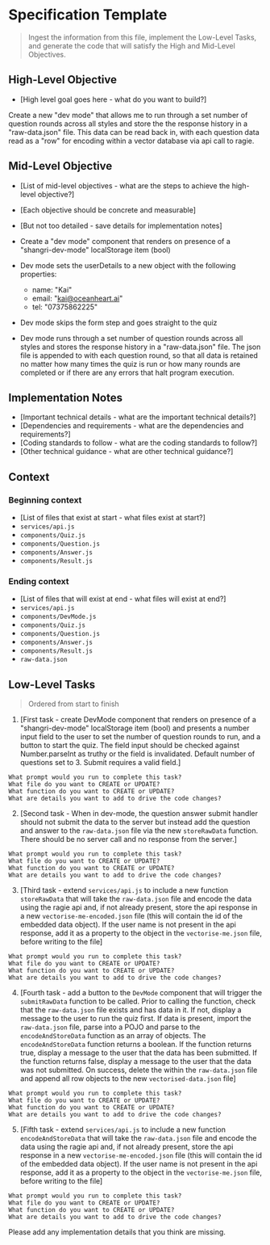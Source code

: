# Specification Template
> Ingest the information from this file, implement the Low-Level Tasks, and generate the code that will satisfy the High and Mid-Level Objectives.

## High-Level Objective

- [High level goal goes here - what do you want to build?]

Create a new "dev mode" that allows me to run through a set number of question rounds across all styles and store the the response history in a "raw-data.json" file. This data can be read back in, with each question data read as a "row" for encoding within a vector database via api call to ragie.

## Mid-Level Objective

- [List of mid-level objectives - what are the steps to achieve the high-level objective?]
- [Each objective should be concrete and measurable]
- [But not too detailed - save details for implementation notes]

- Create a "dev mode" component that renders on presence of a "shangri-dev-mode" localStorage item (bool)
- Dev mode sets the userDetails to a new object with the following properties:
  - name: "Kai"
  - email: "kai@oceanheart.ai"
  - tel: "07375862225"
- Dev mode skips the form step and goes straight to the quiz
- Dev mode runs through a set number of question rounds across all styles and stores the response history in a "raw-data.json" file. The json file is appended to with each question round, so that all data is retained no matter how many times the quiz is run or how many rounds are completed or if there are any errors that halt program execution.


## Implementation Notes
- [Important technical details - what are the important technical details?]
- [Dependencies and requirements - what are the dependencies and requirements?]
- [Coding standards to follow - what are the coding standards to follow?]
- [Other technical guidance - what are other technical guidance?]

## Context

### Beginning context
- [List of files that exist at start - what files exist at start?]
- `services/api.js`
- `components/Quiz.js`
- `components/Question.js`
- `components/Answer.js`
- `components/Result.js`

### Ending context  
- [List of files that will exist at end - what files will exist at end?]
- `services/api.js`
- `components/DevMode.js`
- `components/Quiz.js`
- `components/Question.js`
- `components/Answer.js`
- `components/Result.js`
- `raw-data.json`

## Low-Level Tasks
> Ordered from start to finish

1. [First task - create DevMode component that renders on presence of a "shangri-dev-mode" localStorage item (bool) and presents a number input field to the user to set the number of question rounds to run, and a button to start the quiz. The field input should be checked against Number.parseInt as truthy or the field is invalidated. Default number of questions set to 3. Submit requires a valid field.]
```aider
What prompt would you run to complete this task?
What file do you want to CREATE or UPDATE?
What function do you want to CREATE or UPDATE?
What are details you want to add to drive the code changes?
```
2. [Second task - When in dev-mode, the question answer submit handler should not submit the data to the server but instead add the question and answer to the `raw-data.json` file via the new `storeRawData` function. There should be no server call and no response from the server.]
```aider
What prompt would you run to complete this task?
What file do you want to CREATE or UPDATE?
What function do you want to CREATE or UPDATE?
What are details you want to add to drive the code changes?
```
3. [Third task - extend `services/api.js` to include a new function `storeRawData` that will take the `raw-data.json` file and encode the data using the ragie api and, if not already present, store the api response in a new `vectorise-me-encoded.json` file (this will contain the id of the embedded data object). If the user name is not present in the api response, add it as a property to the object in the `vectorise-me.json` file, before writing to the file]
```aider
What prompt would you run to complete this task?
What file do you want to CREATE or UPDATE?
What function do you want to CREATE or UPDATE?
What are details you want to add to drive the code changes?
```
4. [Fourth task - add a button to the `DevMode` component that will trigger the `submitRawData` function to be called. Prior to calling the function, check that the `raw-data.json` file exists and has data in it. If not, display a message to the user to run the quiz first. If data is present, import the `raw-data.json` file, parse into a POJO and parse to the `encodeAndStoreData` function as an array of objects. The `encodeAndStoreData` function returns a boolean. If the function returns true, display a message to the user that the data has been submitted. If the function returns false, display a message to the user that the data was not submitted. On success, delete the within the `raw-data.json` file and append all row objects to the new `vectorised-data.json` file]
```aider
What prompt would you run to complete this task?
What file do you want to CREATE or UPDATE?
What function do you want to CREATE or UPDATE?
What are details you want to add to drive the code changes?
```
5. [Fifth task - extend `services/api.js` to include a new function `encodeAndStoreData` that will take the `raw-data.json` file and encode the data using the ragie api and, if not already present, store the api response in a new `vectorise-me-encoded.json` file (this will contain the id of the embedded data object). If the user name is not present in the api response, add it as a property to the object in the `vectorise-me.json` file, before writing to the file]
```aider
What prompt would you run to complete this task?
What file do you want to CREATE or UPDATE?
What function do you want to CREATE or UPDATE?
What are details you want to add to drive the code changes?
```


Please add any implementation details that you think are missing.